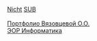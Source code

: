  <HTML style="width:100%;height:100%;">
 <head>
 </head>
  <body>
<a href= "/nicht/">Nicht</a>
<a href= "/sub/">SUB</a>
   <br><br>
<a href= "/VyazovcevaOO/">Портфолио Вязовцевой О.О.</a> <br>
<a href= "/informatika/">ЭОР Информатика</a>   
  </body>
 </HTML>
